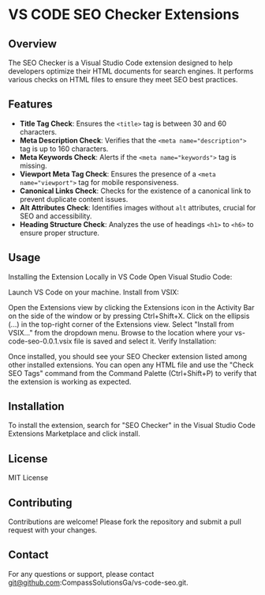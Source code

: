 # VS CODE SEO Checker Extensions

## Overview

The SEO Checker is a Visual Studio Code extension designed to help developers optimize their HTML documents for search engines. It performs various checks on HTML files to ensure they meet SEO best practices.

## Features

- **Title Tag Check**: Ensures the `<title>` tag is between 30 and 60 characters.
- **Meta Description Check**: Verifies that the `<meta name="description">` tag is up to 160 characters.
- **Meta Keywords Check**: Alerts if the `<meta name="keywords">` tag is missing.
- **Viewport Meta Tag Check**: Ensures the presence of a `<meta name="viewport">` tag for mobile responsiveness.
- **Canonical Links Check**: Checks for the existence of a canonical link to prevent duplicate content issues.
- **Alt Attributes Check**: Identifies images without `alt` attributes, crucial for SEO and accessibility.
- **Heading Structure Check**: Analyzes the use of headings `<h1>` to `<h6>` to ensure proper structure.

## Usage

Installing the Extension Locally in VS Code
Open Visual Studio Code:

Launch VS Code on your machine.
Install from VSIX:

Open the Extensions view by clicking the Extensions icon in the Activity Bar on the side of the window or by pressing Ctrl+Shift+X.
Click on the ellipsis (...) in the top-right corner of the Extensions view.
Select "Install from VSIX..." from the dropdown menu.
Browse to the location where your vs-code-seo-0.0.1.vsix file is saved and select it.
Verify Installation:

Once installed, you should see your SEO Checker extension listed among other installed extensions.
You can open any HTML file and use the "Check SEO Tags" command from the Command Palette (Ctrl+Shift+P) to verify that the extension is working as expected.
## Installation

To install the extension, search for "SEO Checker" in the Visual Studio Code Extensions Marketplace and click install.

## License

MIT License

## Contributing

Contributions are welcome! Please fork the repository and submit a pull request with your changes.

## Contact

For any questions or support, please contact git@github.com:CompassSolutionsGa/vs-code-seo.git.


